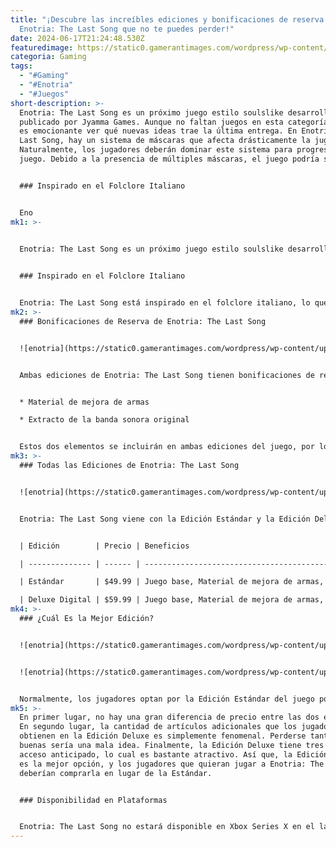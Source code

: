 ```yaml
---
title: "¡Descubre las increíbles ediciones y bonificaciones de reserva de
  Enotria: The Last Song que no te puedes perder!"
date: 2024-06-17T21:24:48.530Z
featuredimage: https://static0.gamerantimages.com/wordpress/wp-content/uploads/2024/06/picsart_24-06-10_12-40-38-587.jpg?q=49&fit=contain&w=1140&h=&dpr=2
categoria: Gaming
tags:
  - "#Gaming"
  - "#Enotria"
  - "#Juegos"
short-description: >-
  Enotria: The Last Song es un próximo juego estilo soulslike desarrollado y
  publicado por Jyamma Games. Aunque no faltan juegos en esta categoría, siempre
  es emocionante ver qué nuevas ideas trae la última entrega. En Enotria: The
  Last Song, hay un sistema de máscaras que afecta drásticamente la jugabilidad.
  Naturalmente, los jugadores deberán dominar este sistema para progresar en el
  juego. Debido a la presencia de múltiples máscaras, el juego podría ser largo.


  ### Inspirado en el Folclore Italiano


  Eno
mk1: >-
  

  Enotria: The Last Song es un próximo juego estilo soulslike desarrollado y publicado por Jyamma Games. Aunque no faltan juegos en esta categoría, siempre es emocionante ver qué nuevas ideas trae la última entrega. En Enotria: The Last Song, hay un sistema de máscaras que afecta drásticamente la jugabilidad. Naturalmente, los jugadores deberán dominar este sistema para progresar en el juego. Debido a la presencia de múltiples máscaras, el juego podría ser largo.


  ### Inspirado en el Folclore Italiano


  Enotria: The Last Song está inspirado en el folclore italiano, lo que significa que los jugadores pueden esperar encontrar varias referencias a este. El juego tiene dos ediciones, y esta guía ayudará a los jugadores a decidir cuál comprar.
mk2: >-
  ### Bonificaciones de Reserva de Enotria: The Last Song


  ![enotria](https://static0.gamerantimages.com/wordpress/wp-content/uploads/2024/06/picsart_24-06-10_12-55-23-405.jpg?q=70&fit=crop&w=1500&dpr=1 "enotria")


  Ambas ediciones de Enotria: The Last Song tienen bonificaciones de reserva similares. Los jugadores pueden encontrar estos artículos si reservan el juego:


  * Material de mejora de armas

  * Extracto de la banda sonora original


  Estos dos elementos se incluirán en ambas ediciones del juego, por lo que no importa cuál elijan los jugadores.
mk3: >-
  ### Todas las Ediciones de Enotria: The Last Song


  ![enotria](https://static0.gamerantimages.com/wordpress/wp-content/uploads/2024/06/picsart_24-06-10_12-42-55-154.jpg?q=70&fit=crop&w=1500&dpr=1 "enotria")


  Enotria: The Last Song viene con la Edición Estándar y la Edición Deluxe. Los jugadores pueden encontrar información sobre ambas ediciones en la siguiente tabla.


  | Edición        | Precio | Beneficios                                                                                                                                                                                                                                                                                                                      |

  | -------------- | ------ | ------------------------------------------------------------------------------------------------------------------------------------------------------------------------------------------------------------------------------------------------------------------------------------------------------------------------------- |

  | Estándar       | $49.99 | Juego base, Material de mejora de armas, Extracto de la banda sonora                                                                                                                                                                                                                                                            |

  | Deluxe Digital | $59.99 | Juego base, Material de mejora de armas, Extracto de la banda sonora, Acceso anticipado de 72 horas, DLC, Extracto del libro de arte digital, Conjunto de skins de armas exclusivas, Materiales de mejora de máscaras, Materiales de mejora de enredaderas, Pesto milagroso extra, Himno de vigor extra, Savia de armonía extra |
mk4: >-
  ### ¿Cuál Es la Mejor Edición?


  ![enotria](https://static0.gamerantimages.com/wordpress/wp-content/uploads/2024/06/picsart_24-06-10_12-50-42-063.jpg?q=49&fit=contain&w=750&h=415&dpr=2 "enotria")


  ![enotria](https://static0.gamerantimages.com/wordpress/wp-content/uploads/2024/06/picsart_24-06-10_12-50-05-998.jpg?q=49&fit=contain&w=750&h=415&dpr=2 "enotria")


  Normalmente, los jugadores optan por la Edición Estándar del juego porque es más asequible. Pero en este caso, es mejor saltarse la Edición Estándar por completo y optar por la Edición Deluxe. Hay algunas razones para esto.
mk5: >-
  En primer lugar, no hay una gran diferencia de precio entre las dos ediciones.
  En segundo lugar, la cantidad de artículos adicionales que los jugadores
  obtienen en la Edición Deluxe es simplemente fenomenal. Perderse tantas cosas
  buenas sería una mala idea. Finalmente, la Edición Deluxe tiene tres días de
  acceso anticipado, lo cual es bastante atractivo. Así que, la Edición Deluxe
  es la mejor opción, y los jugadores que quieran jugar a Enotria: The Last Song
  deberían comprarla en lugar de la Estándar.


  ### Disponibilidad en Plataformas


  Enotria: The Last Song no estará disponible en Xbox Series X en el lanzamiento. Se lanzará en las plataformas en una fecha posterior.
---
```

